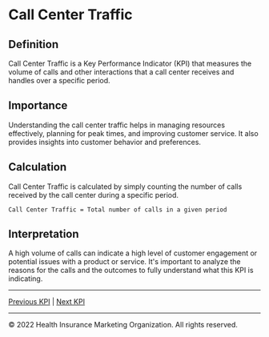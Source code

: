 # Call Center Traffic

## Definition

Call Center Traffic is a Key Performance Indicator (KPI) that measures the volume of calls and other interactions that a call center receives and handles over a specific period.

## Importance

Understanding the call center traffic helps in managing resources effectively, planning for peak times, and improving customer service. It also provides insights into customer behavior and preferences.

## Calculation

Call Center Traffic is calculated by simply counting the number of calls received by the call center during a specific period.

```
Call Center Traffic = Total number of calls in a given period
```

## Interpretation

A high volume of calls can indicate a high level of customer engagement or potential issues with a product or service. It's important to analyze the reasons for the calls and the outcomes to fully understand what this KPI is indicating.

---

[Previous KPI](./average_resolution_time.md) | [Next KPI](./agent_performance.md)

---

© 2022 Health Insurance Marketing Organization. All rights reserved.